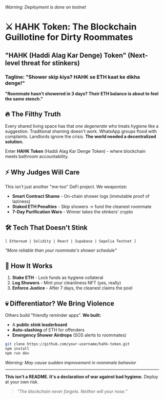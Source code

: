 *Warning: Deployment is done on testnet*  
# ⚔️ HAHK Token: The Blockchain Guillotine for Dirty Roommates  
## "HAHK (Haddi Alag Kar Denge) Token" (Next-level threat for stinkers)

### Tagline: "Shower skip kiya? HAHK se ETH kaat ke dikha denge!"

**"Roommate hasn't showered in 3 days? Their ETH balance is about to feel the same stench."**  

## 🔥 The Filthy Truth  
Every shared living space has that *one degenerate* who treats hygiene like a suggestion. Traditional shaming doesn't work. WhatsApp groups flood with complaints. Landlords ignore the crisis. **The world needed a decentralized solution.**  

Enter **HAHK Token** (Haddi Alag Kar Denge Token) - where blockchain meets bathroom accountability.  

## ⚡ Why Judges Will Care  
This isn't just another "me-too" DeFi project. We weaponize:  
- **Smart Contract Shame** - On-chain shower logs (immutable proof of laziness)  
- **Staked ETH Penalties** - Skip showers → fund the cleanest roommate  
- **7-Day Purification Wars** - Winner takes the stinkers' crypto  

## 🛠️ Tech That Doesn't Stink  
```solidity
[ Ethereum | Solidity | React | Supabase | Sepolia Testnet ]
```  
*"More reliable than your roommate's shower schedule"*  

## 🚀 How It Works  
1. **Stake ETH** - Lock funds as hygiene collateral  
2. **Log Showers** - Mint your cleanliness NFT (yes, really)  
3. **Enforce Justice** - After 7 days, the cleanest claims the pool  

## 💀 Differentiator? We Bring Violence  
Others build "friendly reminder apps". **We built:**  
- A **public stink leaderboard**  
- **Auto-slashing** of ETH for offenders  
- **Emergency Shower Airdrops** (SOS alerts to roommates)  

```bash
git clone https://github.com/your-username/hahk-token.git
npm install
npm run dev
```  
*Warning: May cause sudden improvement in roommate behavior*  

---

**This isn't a README. It's a declaration of war against bad hygiene.** Deploy at your own risk.  

> *"The blockchain never forgets. Neither will your nose."*
